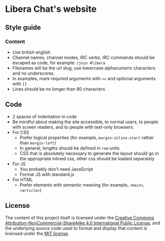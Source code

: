 # Libera Chat's website

## Style guide

### Content

- Use british english
- Channel names, channel modes, IRC verbs, IRC commands should be escaped
  as code, for example: `/join #libera`
- Filenames will be the url slug, use lowercase alphanumeric characters
  and no underscores.
- In examples, mark required arguments with `<>` and optional arguments
  with `[]`
- Lines should be no longer than 80 characters

## Code

- 2 spaces of indentation in code
- Be mindful about making the site accessible, to normal users, to people with
  screen readers, and to people with text-only browsers.
- For CSS
  - Prefer logical properties (for example, `margin-inline-start`
    rather than `margin-left`)
  - In general, lengths should be defined in `rem` units
  - CSS that is absolutely necessary to generate the layout should go in the
    appropriate inlined css, other css should be loaded separately
- For JS
  - You probably don't need JavaScript
  - Format JS with standard.js
- For HTML
  - Prefer elements with semantic meaning (for example, `<main>`, `<article>`)

## License

The content of this project itself is licensed under the
[Creative Commons Attribution-NonCommercial-ShareAlike 4.0 International Public License](./LICENSE-content.txt),
and the underlying source code used to format and display that content is
licensed under the [MIT license](./LICENSE-code.txt).
